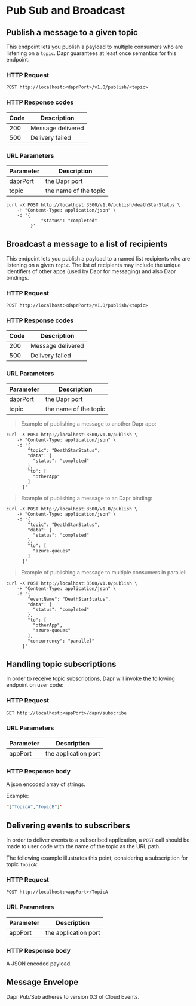 # Pub Sub and Broadcast

## Publish a message to a given topic

This endpoint lets you publish a payload to multiple consumers who are listening on a ```topic```.
Dapr guarantees at least once semantics for this endpoint.

### HTTP Request

```POST http://localhost:<daprPort>/v1.0/publish/<topic>```
### HTTP Response codes

Code | Description
---- | -----------
200  | Message delivered
500  | Delivery failed

### URL Parameters

Parameter | Description
--------- | -----------
daprPort | the Dapr port
topic | the name of the topic

```shell
curl -X POST http://localhost:3500/v1.0/publish/deathStarStatus \
	-H "Content-Type: application/json" \
	-d '{
       	     "status": "completed"
      	 }'
```

## Broadcast a message to a list of recipients

This endpoint lets you publish a payload to a named list recipients  who are listening on a given ```topic```.
The list of recipients may include the unique identifiers of other apps (used by Dapr for messaging) and also Dapr bindings.

### HTTP Request

```POST http://localhost:<daprPort>/v1.0/publish/<topic>```

### HTTP Response codes

Code | Description
---- | -----------
200  | Message delivered
500  | Delivery failed

### URL Parameters

Parameter | Description
--------- | -----------
daprPort | the Dapr port
topic | the name of the topic

> Example of publishing a message to another Dapr app:

```shell
curl -X POST http://localhost:3500/v1.0/publish \
	-H "Content-Type: application/json" \
	-d '{
        "topic": "DeathStarStatus",
        "data": {
          "status": "completed"
        },
        "to": [
          "otherApp"
        ]
      }'
```

> Example of publishing a message to an Dapr binding:

```shell
curl -X POST http://localhost:3500/v1.0/publish \
	-H "Content-Type: application/json" \
	-d '{
        "topic": "DeathStarStatus",
        "data": {
          "status": "completed"
        },
        "to": [
          "azure-queues"
        ]
      }'
```

> Example of publishing a message to multiple consumers in parallel:

```shell
curl -X POST http://localhost:3500/v1.0/publish \
	-H "Content-Type: application/json" \
	-d '{
        "eventName": "DeathStarStatus",
        "data": {
          "status": "completed"
        },
        "to": [
          "otherApp",
          "azure-queues"
        ],
        "concurrency": "parallel"
      }'
```

## Handling topic subscriptions

In order to receive topic subscriptions, Dapr will invoke the following endpoint on user code:

### HTTP Request

`GET http://localhost:<appPort>/dapr/subscribe`

### URL Parameters

Parameter | Description
--------- | -----------
appPort | the application port

### HTTP Response body

A json encoded array of strings.

Example:

```json
"["TopicA","TopicB"]"
```

## Delivering events to subscribers

In order to deliver events to a subscribed application, a `POST` call should be made to user code with the name of the topic as the URL path.

The following example illustrates this point, considering a subscription for topic `TopicA`:

### HTTP Request

`POST http://localhost:<appPort>/TopicA`

### URL Parameters

Parameter | Description
--------- | -----------
appPort | the application port

### HTTP Response body

A JSON encoded payload.

## Message Envelope

Dapr Pub/Sub adheres to version 0.3 of Cloud Events.
